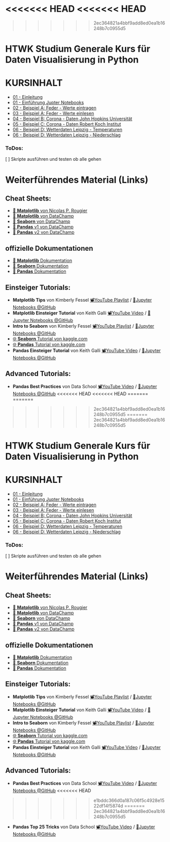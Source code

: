 <<<<<<< HEAD
<<<<<<< HEAD
=======
>>>>>>> 2ec364821a4bbf9add8ed0ea1b16248b7c0955d5
# HTWK Studium Generale Kurs für Daten Visualisierung in Python

# KURSINHALT

- [01 - Einleitung](01-Einleitung/Einleitung.md)
- [01 - Einführung Jupter Notebooks](01-Einleitung/Einfuehrung-Jupyter-Noteboks) 
- [02 - Beispiel A: Feder - Werte eintragen](02-Beispiel_A-Federn-Werte-eintragen/Werte-Eintragen.ipynb)
- [03 - Beispiel A: Feder - Werte einlesen](03-Beispiel_A-Federn-Werte-einlesen/Daten-einlesen.ipynb)
- [04 - Beispiel B: Corona - Daten John Hopkins Universität](04-Beispiel_B-Corona-JP/Corona_JohnHopkins.ipynb)
- [05 - Beispiel C: Corona - Daten Robert Koch Institut](05-Beispiel_C-Corona-RKI/Corona_RKI.ipynb)
- [06 - Beispiel D: Wetterdaten Leipzig - Temperaturen](06-Beispiel_D-Wetterdaten-Leipzig/Temperaturen.ipynb)
- [06 - Beispiel D: Wetterdaten Leipzig - Niederschlag](06-Beispiel_D-Wetterdaten-Leipzig/Niederschlag.ipynb)


### ToDos:
[ ] Skripte ausführen und testen ob alle gehen

# Weiterführendes Material (Links)

## Cheat Sheets:
- [📰 **Matplotlib** von Nicolas P. Rougier](https://github.com/matplotlib/cheatsheets/) 
- [📰 **Matplotlib** von DataChamp](https://s3.amazonaws.com/assets.datacamp.com/blog_assets/Python_Matplotlib_Cheat_Sheet.pdf) 
- [📰 **Seaborn** von DataChamp](https://s3.amazonaws.com/assets.datacamp.com/blog_assets/Python_Seaborn_Cheat_Sheet.pdf) 
- [📰 **Pandas** v1 von DataChamp](http://datacamp-community-prod.s3.amazonaws.com/dbed353d-2757-4617-8206-8767ab379ab3) 
- [📰 **Pandas** v2 von DataChamp](https://s3.amazonaws.com/assets.datacamp.com/blog_assets/Python_Pandas_Cheat_Sheet_2.pdf) 

## offizielle Dokumentationen
- [📖 **Matplotlib** Dokumentation](https://matplotlib.org/api/_as_gen/matplotlib.pyplot.html) 
- [📖 **Seaborn** Dokumentation](https://seaborn.pydata.org/tutorial.html) 
- [📖 **Pandas** Dokumentation](https://pandas.pydata.org/pandas-docs/stable/) 


## Einsteiger Tutorials:
- **Matplotlib Tips** von Kimberly Fessel [📽️YouTube Playlist](https://www.youtube.com/watch?v=UUy6_ElQXBY&list=PLtPIclEQf-3dJmAj3IsSRwRoLbX-n3J81) /  [📁Jupyter Notebooks @GitHub](https://github.com/kimfetti/Videos/tree/master/Matplotlib_Tips) 
- **Matplotlib Einsteiger Tutorial** von Keith Galli [📽️YouTube Video](https://youtu.be/0P7QnIQDBJY) /  [📁Jupyter Notebooks @GitHub](https://github.com/KeithGalli/matplotlib_tutorial) 
- **Intro to Seaborn** von Kimberly Fessel [📽️YouTube Playlist](https://www.youtube.com/playlist?list=PLtPIclEQf-3cG31dxSMZ8KTcDG7zYng1j) /  [📁Jupyter Notebooks @GitHub](https://github.com/kimfetti/Videos/tree/master/Seaborn) 
- [🌐 **Seaborn** Tutorial von kaggle.com](https://www.kaggle.com/learn/data-visualization)
- [🌐 **Pandas** Tutorial von kaggle.com](https://www.kaggle.com/learn/pandas)
- **Pandas Einsteiger Tutorial** von Keith Galli [📽️YouTube Video](https://youtu.be/vmEHCJofslg) /  [📁Jupyter Notebooks @GitHub](https://github.com/KeithGalli/pandas) 

## Advanced Tutorials:
- **Pandas Best Practices** von Data School [📽️YouTube Video](https://youtu.be/dPwLlJkSHLo) /  [📁Jupyter Notebooks @GitHub](https://github.com/justmarkham/pandas-videos/blob/master/top_25_pandas_tricks.ipynb) 
<<<<<<< HEAD
<<<<<<< HEAD
=======
=======
>>>>>>> 2ec364821a4bbf9add8ed0ea1b16248b7c0955d5
=======
>>>>>>> 2ec364821a4bbf9add8ed0ea1b16248b7c0955d5
# HTWK Studium Generale Kurs für Daten Visualisierung in Python

# KURSINHALT

- [01 - Einleitung](01-Einleitung/Einleitung.md)
- [01 - Einführung Jupter Notebooks](01-Einleitung/Einfuehrung-Jupyter-Noteboks) 
- [02 - Beispiel A: Feder - Werte eintragen](02-Beispiel_A-Federn-Werte-eintragen/Werte-Eintragen.ipynb)
- [03 - Beispiel A: Feder - Werte einlesen](03-Beispiel_A-Federn-Werte-einlesen/Daten-einlesen.ipynb)
- [04 - Beispiel B: Corona - Daten John Hopkins Universität](04-Beispiel_B-Corona-JP/Corona_JohnHopkins.ipynb)
- [05 - Beispiel C: Corona - Daten Robert Koch Institut](05-Beispiel_C-Corona-RKI/Corona_RKI.ipynb)
- [06 - Beispiel D: Wetterdaten Leipzig - Temperaturen](06-Beispiel_D-Wetterdaten-Leipzig/Temperaturen.ipynb)
- [06 - Beispiel D: Wetterdaten Leipzig - Niederschlag](06-Beispiel_D-Wetterdaten-Leipzig/Niederschlag.ipynb)


### ToDos:
[ ] Skripte ausführen und testen ob alle gehen

# Weiterführendes Material (Links)

## Cheat Sheets:
- [📰 **Matplotlib** von Nicolas P. Rougier](https://github.com/matplotlib/cheatsheets/) 
- [📰 **Matplotlib** von DataChamp](https://s3.amazonaws.com/assets.datacamp.com/blog_assets/Python_Matplotlib_Cheat_Sheet.pdf) 
- [📰 **Seaborn** von DataChamp](https://s3.amazonaws.com/assets.datacamp.com/blog_assets/Python_Seaborn_Cheat_Sheet.pdf) 
- [📰 **Pandas** v1 von DataChamp](http://datacamp-community-prod.s3.amazonaws.com/dbed353d-2757-4617-8206-8767ab379ab3) 
- [📰 **Pandas** v2 von DataChamp](https://s3.amazonaws.com/assets.datacamp.com/blog_assets/Python_Pandas_Cheat_Sheet_2.pdf) 

## offizielle Dokumentationen
- [📖 **Matplotlib** Dokumentation](https://matplotlib.org/api/_as_gen/matplotlib.pyplot.html) 
- [📖 **Seaborn** Dokumentation](https://seaborn.pydata.org/tutorial.html) 
- [📖 **Pandas** Dokumentation](https://pandas.pydata.org/pandas-docs/stable/) 


## Einsteiger Tutorials:
- **Matplotlib Tips** von Kimberly Fessel [📽️YouTube Playlist](https://www.youtube.com/watch?v=UUy6_ElQXBY&list=PLtPIclEQf-3dJmAj3IsSRwRoLbX-n3J81) /  [📁Jupyter Notebooks @GitHub](https://github.com/kimfetti/Videos/tree/master/Matplotlib_Tips) 
- **Matplotlib Einsteiger Tutorial** von Keith Galli [📽️YouTube Video](https://youtu.be/0P7QnIQDBJY) /  [📁Jupyter Notebooks @GitHub](https://github.com/KeithGalli/matplotlib_tutorial) 
- **Intro to Seaborn** von Kimberly Fessel [📽️YouTube Playlist](https://www.youtube.com/playlist?list=PLtPIclEQf-3cG31dxSMZ8KTcDG7zYng1j) /  [📁Jupyter Notebooks @GitHub](https://github.com/kimfetti/Videos/tree/master/Seaborn) 
- [🌐 **Seaborn** Tutorial von kaggle.com](https://www.kaggle.com/learn/data-visualization)
- [🌐 **Pandas** Tutorial von kaggle.com](https://www.kaggle.com/learn/pandas)
- **Pandas Einsteiger Tutorial** von Keith Galli [📽️YouTube Video](https://youtu.be/vmEHCJofslg) /  [📁Jupyter Notebooks @GitHub](https://github.com/KeithGalli/pandas) 

## Advanced Tutorials:
- **Pandas Best Practices** von Data School [📽️YouTube Video](https://youtu.be/dPwLlJkSHLo) /  [📁Jupyter Notebooks @GitHub](https://github.com/justmarkham/pandas-videos/blob/master/top_25_pandas_tricks.ipynb) 
<<<<<<< HEAD
>>>>>>> e1bddc366d0a187c06f5c4928e1522df14f5874d
=======
>>>>>>> 2ec364821a4bbf9add8ed0ea1b16248b7c0955d5
- **Pandas Top 25 Tricks** von Data School [📽️YouTube Video](https://youtu.be/RlIiVeig3hc) /  [📁Jupyter Notebooks @GitHub](https://github.com/justmarkham/pycon-2019-tutorial/blob/master/tutorial.ipynb) 